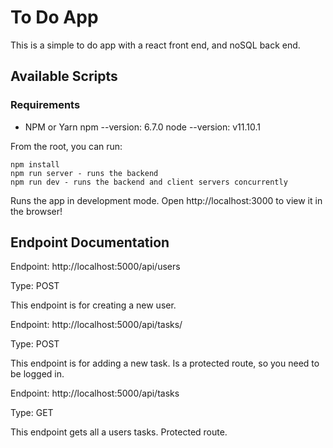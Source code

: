 # To Do App 
This is a simple to do app with a react front end, and noSQL back end.

## Available Scripts


### Requirements
- NPM or Yarn
npm --version: 6.7.0
node --version: v11.10.1

From the root, you can run:
```
npm install
npm run server - runs the backend
npm run dev - runs the backend and client servers concurrently
```

Runs the app in development mode. Open http://localhost:3000 to view it in the browser!

## Endpoint Documentation

Endpoint: http://localhost:5000/api/users

Type: POST

This endpoint is for creating a new user. 

Endpoint: http://localhost:5000/api/tasks/

Type: POST

This endpoint is for adding a new task. Is a protected route, so you need to be logged in.

Endpoint: http://localhost:5000/api/tasks

Type: GET

This endpoint gets all a users tasks. Protected route.